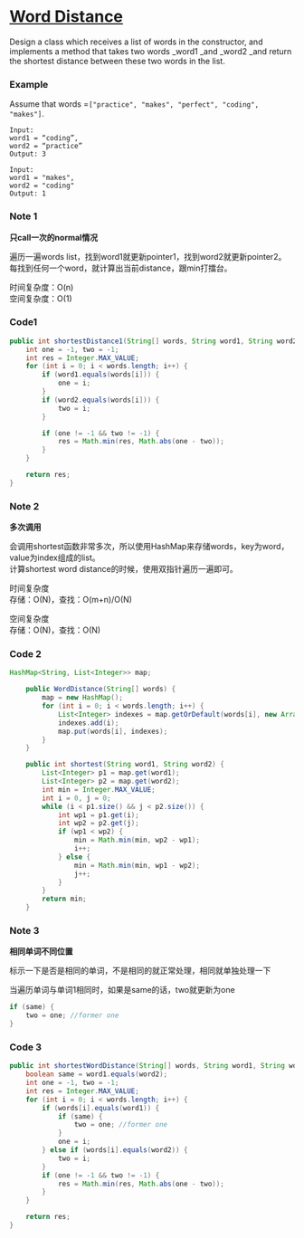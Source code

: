 # [Word Distance](https://leetcode.com/problems/shortest-word-distance-ii/description/)

Design a class which receives a list of words in the constructor, and implements a method that takes two words \_word1 \_and \_word2 \_and return the shortest distance between these two words in the list.

### **Example**

Assume that words =`["practice", "makes", "perfect", "coding", "makes"]`.

```
Input:
word1 = “coding”, 
word2 = “practice”
Output: 3
```

```
Input:
word1 = "makes", 
word2 = "coding"
Output: 1
```

### Note 1

**只call一次的normal情况**

遍历一遍words list，找到word1就更新pointer1，找到word2就更新pointer2。  
每找到任何一个word，就计算出当前distance，跟min打擂台。

时间复杂度：O\(n\)  
空间复杂度：O\(1\)

### Code1

```java
public int shortestDistance1(String[] words, String word1, String word2) {
    int one = -1, two = -1;
    int res = Integer.MAX_VALUE;
    for (int i = 0; i < words.length; i++) {
        if (word1.equals(words[i])) {
            one = i;
        }
        if (word2.equals(words[i])) {
            two = i;
        }

        if (one != -1 && two != -1) {
            res = Math.min(res, Math.abs(one - two));
        }
    }

    return res;
}
```

### Note 2

**多次调用**

会调用shortest函数非常多次，所以使用HashMap来存储words，key为word，value为index组成的list。  
计算shortest word distance的时候，使用双指针遍历一遍即可。

时间复杂度  
存储：O\(N\)，查找：O\(m+n\)/O\(N\)

空间复杂度  
存储：O\(N\)，查找：O\(N\)

### Code 2

```java
HashMap<String, List<Integer>> map;

    public WordDistance(String[] words) {
        map = new HashMap();
        for (int i = 0; i < words.length; i++) {
            List<Integer> indexes = map.getOrDefault(words[i], new ArrayList());
            indexes.add(i);
            map.put(words[i], indexes);
        }
    }

    public int shortest(String word1, String word2) {
        List<Integer> p1 = map.get(word1);
        List<Integer> p2 = map.get(word2);
        int min = Integer.MAX_VALUE;
        int i = 0, j = 0;
        while (i < p1.size() && j < p2.size()) {
            int wp1 = p1.get(i);
            int wp2 = p2.get(j);
            if (wp1 < wp2) {
                min = Math.min(min, wp2 - wp1);
                i++;
            } else {
                min = Math.min(min, wp1 - wp2);
                j++;
            }
        }
        return min;
    }
```

### Note 3

**相同单词不同位置**

标示一下是否是相同的单词，不是相同的就正常处理，相同就单独处理一下

当遍历单词与单词1相同时，如果是same的话，two就更新为one

```java
if (same) {
    two = one; //former one
}
```

### Code 3

```java
public int shortestWordDistance(String[] words, String word1, String word2) {
    boolean same = word1.equals(word2);
    int one = -1, two = -1;
    int res = Integer.MAX_VALUE;
    for (int i = 0; i < words.length; i++) {
        if (words[i].equals(word1)) {
            if (same) {
                two = one; //former one
            }
            one = i;
        } else if (words[i].equals(word2)) {
            two = i;
        }
        if (one != -1 && two != -1) {
            res = Math.min(res, Math.abs(one - two));
        }
    }

    return res;
}
```



